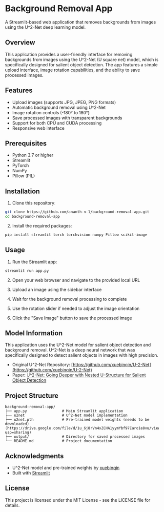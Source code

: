 # Background Removal App

A Streamlit-based web application that removes backgrounds from images using the U^2-Net deep learning model.

## Overview

This application provides a user-friendly interface for removing backgrounds from images using the U^2-Net (U square net) model, which is specifically designed for salient object detection. The app features a simple upload interface, image rotation capabilities, and the ability to save processed images.

## Features

- Upload images (supports JPG, JPEG, PNG formats)
- Automatic background removal using U^2-Net
- Image rotation controls (-180° to 180°)
- Save processed images with transparent backgrounds
- Support for both CPU and CUDA processing
- Responsive web interface

## Prerequisites

- Python 3.7 or higher
- Streamlit
- PyTorch
- NumPy
- Pillow (PIL)

## Installation

1. Clone this repository:
```bash
git clone https://github.com/ananth-n-1/background-removal-app.git
cd background-removal-app
```

2. Install the required packages:
```bash
pip install streamlit torch torchvision numpy Pillow scikit-image
```

## Usage

1. Run the Streamlit app:
```bash
streamlit run app.py
```

2. Open your web browser and navigate to the provided local URL 

3. Upload an image using the sidebar interface

4. Wait for the background removal processing to complete

5. Use the rotation slider if needed to adjust the image orientation

6. Click the "Save Image" button to save the processed image

## Model Information

This application uses the U^2-Net model for salient object detection and background removal. U^2-Net is a deep neural network that was specifically designed to detect salient objects in images with high precision.

- Original U^2-Net Repository: [https://github.com/xuebinqin/U-2-Net](https://github.com/xuebinqin/U-2-Net)
- Paper: [U^2-Net: Going Deeper with Nested U-Structure for Salient Object Detection](https://arxiv.org/abs/2005.09007)

## Project Structure

```
background-removal-app/
├── app.py                # Main Streamlit application
├── u2net                 # U^2-Net model implementation
├── u2net.pth             # Pre-trained model weights (needs to be downloaded)(https://drive.google.com/file/d/1u_6j8rVn4xZCHA1yymYbf97Earoie8vu/view?usp=sharing)
├── output/               # Directory for saved processed images
└── README.md             # Project documentation
```

## Acknowledgments

- U^2-Net model and pre-trained weights by [xuebinqin](https://github.com/xuebinqin/U-2-Net)
- Built with [Streamlit](https://streamlit.io/)

## License

This project is licensed under the MIT License - see the LICENSE file for details.
